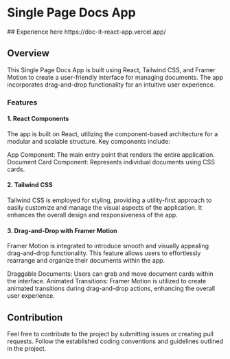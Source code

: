 <h1>Single Page Docs App</h1>
## Experience here https://doc-it-react-app.vercel.app/
<h2>Overview</h2>
<p>This Single Page Docs App is built using React, Tailwind CSS, and Framer Motion to create a user-friendly interface for managing documents. The app incorporates drag-and-drop functionality for an intuitive user experience.
</p>
<h3>Features</h3>
<h4>1. React Components</h4>
The app is built on React, utilizing the component-based architecture for a modular and scalable structure. Key components include:

App Component: The main entry point that renders the entire application.
Document Card Component: Represents individual documents using CSS cards.
<h4>2. Tailwind CSS</h4>
Tailwind CSS is employed for styling, providing a utility-first approach to easily customize and manage the visual aspects of the application. It enhances the overall design and responsiveness of the app.

<h4>3. Drag-and-Drop with Framer Motion</h4>
Framer Motion is integrated to introduce smooth and visually appealing drag-and-drop functionality. This feature allows users to effortlessly rearrange and organize their documents within the app.

Draggable Documents: Users can grab and move document cards within the interface.
Animated Transitions: Framer Motion is utilized to create animated transitions during drag-and-drop actions, enhancing the overall user experience.
<h2>Contribution</h2>
Feel free to contribute to the project by submitting issues or creating pull requests. Follow the established coding conventions and guidelines outlined in the project.

